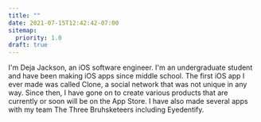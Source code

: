 ```yaml
---
title: ""
date: 2021-07-15T12:42:42-07:00
sitemap:
  priority: 1.0
draft: true
---
```


I'm Deja Jackson, an iOS software engineer. I'm an undergraduate student and have been making iOS apps since middle school.
The first iOS app I ever made was called Clone, a social network that was not unique in any way.
Since then, I have gone on to create various products that are currently or soon will be on the App Store.
I have also made several apps with my team The Three Bruhsketeers including Eyedentify.
